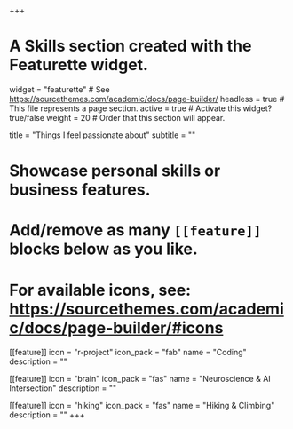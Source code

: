 +++
# A Skills section created with the Featurette widget.
widget = "featurette"  # See https://sourcethemes.com/academic/docs/page-builder/
headless = true  # This file represents a page section.
active = true  # Activate this widget? true/false
weight = 20  # Order that this section will appear.

title = "Things I feel passionate about"
subtitle = ""

# Showcase personal skills or business features.
# 
# Add/remove as many `[[feature]]` blocks below as you like.
# 
# For available icons, see: https://sourcethemes.com/academic/docs/page-builder/#icons

[[feature]]
  icon = "r-project"
  icon_pack = "fab"
  name = "Coding"
  description = ""
  
[[feature]]
  icon = "brain"
  icon_pack = "fas"
  name = "Neuroscience & AI Intersection"
  description = ""
  

[[feature]]
  icon = "hiking"
  icon_pack = "fas"
  name = "Hiking & Climbing"
  description = ""
+++
